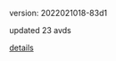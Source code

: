 version: 2022021018-83d1

updated 23 avds

[details](https://github.com/0x74f917491bfa7ebfa379/ali_avd_db/blob/master/change_log/2022/02/10/18/83d1.txt)
